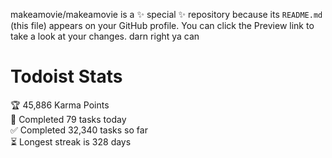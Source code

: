 makeamovie/makeamovie is a ✨ special ✨ repository because its `README.md` (this file) appears on your GitHub profile.
You can click the Preview link to take a look at your changes. darn right ya can

# Todoist Stats

<!-- TODO-IST:START -->
🏆  45,886 Karma Points           
🌸  Completed 79 tasks today           
✅  Completed 32,340 tasks so far           
⏳  Longest streak is 328 days
<!-- TODO-IST:END -->